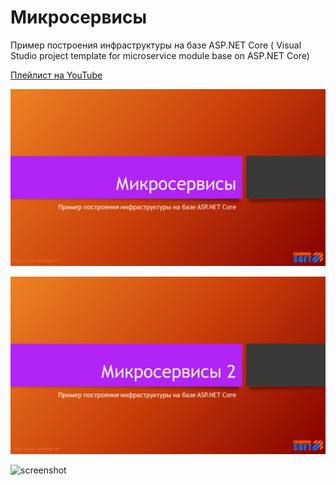 # Микросервисы
Пример построения инфраструктуры на базе ASP.NET Core
( Visual Studio project template for microservice module base on ASP.NET Core)

[Плейлист на YouTube](https://www.youtube.com/playlist?list=PLIB8be7sunXMXTZKptqEtXAACpsYZdzi_)

![screenshot](https://github.com/Calabonga/microservice-template/blob/master/Presentation/Microservices.png)


![screenshot](https://github.com/Calabonga/microservice-template/blob/master/Presentation/Microservices2.png)


![screenshot](https://github.com/Calabonga/microservice-template/blob/master/Presentation/Microservices3.png)
